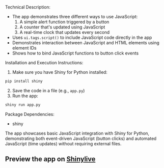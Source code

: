 Technical Description:
- The app demonstrates three different ways to use JavaScript:
  1. A simple alert function triggered by a button
  2. A counter that's updated using JavaScript
  3. A real-time clock that updates every second
- Uses `ui.tags.script()` to include JavaScript code directly in the app
- Demonstrates interaction between JavaScript and HTML elements using element IDs
- Shows how to bind JavaScript functions to button click events

Installation and Execution Instructions:
1. Make sure you have Shiny for Python installed:
```bash
pip install shiny
```
2. Save the code in a file (e.g., `app.py`)
3. Run the app:
```bash
shiny run app.py
```

Package Dependencies:
- shiny

The app showcases basic JavaScript integration with Shiny for Python, demonstrating both event-driven JavaScript (button clicks) and automated JavaScript (time updates) without requiring external files.
## Preview the app on [Shinylive](https://shinylive.io/py/app/#h=0&code=NobwRAdghgtgpmAXAAjFADugdOgnmAGlQGMB7CAFzkqVQDMAnUmZAZwAsBLCXLOAD3QM4rVsk4x0pBhXER0AVwpEFnIsIgATOAwA6EfQGJkAZTiz0UAOZxkpdBU7lW+1TmtwA+vYqsAFI4UADZwALy6YACSEMRBCtrIAFImyAAicDCkEQCU+kbI0bHxtsQKrBTMSVAAblAmxAycDshkCZqcwsTBuPoAVqyerbahyBFjYPp0CjGO5GzspADuAIIhMn7ZyCD6yLvIUGsUfgDkABJwQUGkyIyVpeWViTV1DU0UAITH2QDc+gC+eQgUxmTggyAU6E0UCoAGFSNMqAwNlsdnsyBByi14ZQdABRELwSjIEaaUilQkULA2Cj4jLUCgAIVwkU0J1inGIAGsALRkBE6L6-MF7Th0ZB+Pk4hi0imbbbCvZo5yyUoMDQUOEI4nISwMVhwaJHSWImX0rBUfga8hUSibAA+duQAAYhYrFca8QSzRarTiiSNVerNUSANTIACMrr2AIgMfGYwMEGMhTiCQo7FsT1q9UazSGrk45usrCwrFeDj8-UGpG0uUTxhhwmhtigLSgDE0yEWnHTyAARkoKhjkOnoeD9SOM1Vs+XZMCuqCXBBu723MR26zsohUbs1xvPBmoNokREsy9c7J0pkcjvRgrkMYGYO5qPZBRGlYbHrp+e3vtDrebjcIoFCeFAC7kJ4A4UEOfi3oqEQcEsYEAYQd5unsEQmAsizIKsOgUBERDwXs5Dsly4RgEhKyHBsREkbssRQKIniUX2FAQNyQgSO2uDIPA3IAEwJoqdYIfej7PmCr7gpCzZiB6DDjtwVg-jmbyAYWwFKGBEEQFBUlwfeCFgNwDR0pQRHoRhoxRDEwgUsgwaIlZDF2DEQQcpylEQlCsLYoidGEG5TEsWxHHcqwCjEMQIguBM95iZhElpJwrDoEEUB8e2cCtnQ0hYvyej3m47TVEZNngoW6AVZVmFgDCnlcoVlAoPRxk2W46VQBAcFgE6VmcJolHkTyilWeUuAhJR+WUNyixwJwVjsBQKB9qQQSaL8YBJRh2QECFmVhREMAUNyADMIl7HW+SpGlGVZS0ChqvSI4SLYZQqWps76Cu7BVVg64dhKR0DJRp0XTk24lYWQOaAeuXHn1MLPeqyAACrvTe963gAAhox5YKot7aGK1GeI48AbNDlXCBQz1gm4FDFlgZW1XV4jDREgb0tylNwO1HOMaDrEROgkPBR1GFgZo8OLKwoTowwCgC1LyA3Um30XiO1y+c2b3wMgcDVDofH6uimj6Pznh61Qnj9Nq8YJfOsyM3JVCY1Tcq3uimL86a-rIKS5JmtSAeMsyrLHDzc384Kt6iuK-teraKJq77sgQEs2oQHAuGpM2GxRhhycWZSPpwn6sgjFnizmqQAAyZIHHAntwCY74qUXt4xnGEAAPT98gACq7u2Pz4gwPA7TNkE2VaJO1BGybDBm3AFuuGPbfdxi5iGjotRBH4tut+9RDhk6l8-HkEy34CTMs2WF4BO9Ntj-brDZGAfxEOA0DwLQMAwgACOqgHL0hLBQS0aEwDohtBQQB+gYDQgyqQYInA+z6AgAoSQPR5A9ShEuNyipv4AF0gA)
